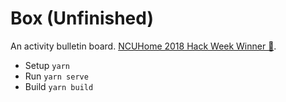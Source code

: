 # Box (Unfinished)

An activity bulletin board. [NCUHome 2018 Hack Week Winner 👑](../../tree/archive).

- Setup `yarn`
- Run `yarn serve`
- Build `yarn build`
